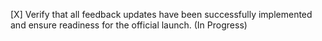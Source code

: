 [X] Verify that all feedback updates have been successfully implemented and ensure readiness for the official launch. (In Progress)